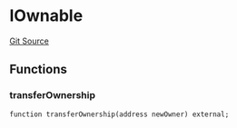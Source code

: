 # IOwnable
[Git Source](https://github.com/malda-protocol/malda-lending/blob/076616677457911e7c8925ff7d5fe2dec2ca1497/src\interfaces\IOwnable.sol)


## Functions
### transferOwnership


```solidity
function transferOwnership(address newOwner) external;
```

